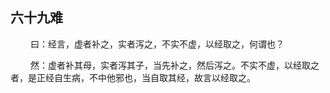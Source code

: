 ## 六十九难
<p>&emsp;&emsp;
曰：经言，虚者补之，实者泻之，不实不虚，以经取之，何谓也？
</p>
<p>&emsp;&emsp;
然：虚者补其母，实者泻其子，当先补之，然后泻之。不实不虚，以经取之者，是正经自生病，不中他邪也，当自取其经，故言以经取之。
</p>


